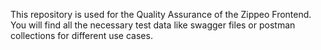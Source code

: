 This repository is used for the Quality Assurance of the Zippeo Frontend.
You will find all the necessary test data like swagger files or postman collections for different use cases.
